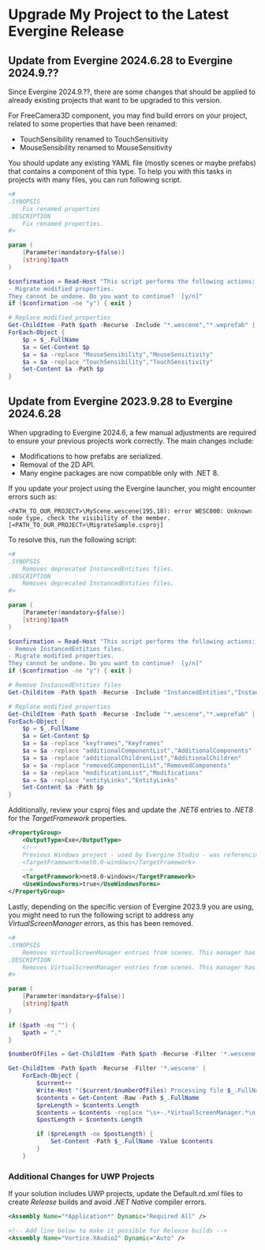 # Upgrade My Project to the Latest Evergine Release

## Update from Evergine 2024.6.28 to Evergine 2024.9.??

Since Evergine 2024.9.??, there are some changes that should be applied to already existing projects that want to be upgraded to this version. 

For FreeCamera3D component, you may find build errors on your project, related to some properties that have been renamed: 
- TouchSensibility renamed to TouchSensitivity
- MouseSensibility renamed to MouseSensitivity

You should update any existing YAML file (mostly scenes or maybe prefabs) that contains a component of this type. To help you with this tasks in projects with many files, you can run following script.

```powershell
<#
.SYNOPSIS
	Fix renamed properties
.DESCRIPTION
	Fix renamed properties.
#>

param (
	[Parameter(mandatory=$false)]
    [string]$path
)

$confirmation = Read-Host "This script performs the following actions:
- Migrate modified properties.
They cannot be undone. Do you want to continue?  [y/n]"
if ($confirmation -ne "y") { exit }

# Replace modified properties
Get-ChildItem -Path $path -Recurse -Include "*.wescene","*.weprefab" | 
ForEach-Object {
    $p = $_.FullName
    $a = Get-Content $p
    $a = $a -replace "MouseSensibility","MouseSensitivity"
    $a = $a -replace "TouchSensibility","TouchSensitivity"
    Set-Content $a -Path $p
}
```

## Update from Evergine 2023.9.28 to Evergine 2024.6.28

When upgrading to Evergine 2024.6, a few manual adjustments are required to ensure your previous projects work correctly. The main changes include:

- Modifications to how prefabs are serialized.
- Removal of the 2D API.
- Many engine packages are now compatible only with .NET 8.

If you update your project using the Evergine launcher, you might encounter errors such as:

```
<PATH_TO_OUR_PROJECT>\MyScene.wescene(195,18): error WESC000: Unknown node type, check the visibility of the member. [<PATH_TO_OUR_PROJECT>\MigrateSample.csproj]
```

To resolve this, run the following script:

```powershell
<#
.SYNOPSIS
	Removes deprecated InstancedEntities files.
.DESCRIPTION
	Removes deprecated InstancedEntities files.
#>

param (
	[Parameter(mandatory=$false)]
    [string]$path
)

$confirmation = Read-Host "This script performs the following actions:
- Remove InstancedEntities files.
- Migrate modified properties.
They cannot be undone. Do you want to continue?  [y/n]"
if ($confirmation -ne "y") { exit }

# Remove InstancedEntities files 
Get-Childitem -Path $path -Recurse -Include "InstancedEntities","InstancedEntities.wefile" | Remove-Item -Force

# Replace modified properties
Get-ChildItem -Path $path -Recurse -Include "*.wescene","*.weprefab" | 
ForEach-Object {
    $p = $_.FullName
    $a = Get-Content $p
    $a = $a -replace "keyframes","Keyframes"
    $a = $a -replace "additionalComponentList","AdditionalComponents"
    $a = $a -replace "additionalChildrenList","AdditionalChildren"
    $a = $a -replace "removedComponentList","RemovedComponents"
    $a = $a -replace "modificationList","Modifications"
    $a = $a -replace "entityLinks","EntityLinks"
    Set-Content $a -Path $p
}
```

Additionally, review your csproj files and update the _.NET6_ entries to _.NET8_ for the _TargetFramework_ properties.

```xml
<PropertyGroup>
    <OutputType>Exe</OutputType>
    <!-- 
    Previous Windows project - used by Evergine Studio - was referencing .NET6. Do the same for the rest of your platform-specific start projects.
    <TargetFramework>net6.0-windows</TargetFramework>
    -->
    <TargetFramework>net8.0-windows</TargetFramework>
    <UseWindowsForms>true</UseWindowsForms>
</PropertyGroup>
```

Lastly, depending on the specific version of Evergine 2023.9 you are using, you might need to run the following script to address any _VirtualScreenManager_ errors, as this has been removed.

```powershell
<#
.SYNOPSIS
	Removes VirtualScreenManager entries from scenes. This manager has been removed.
.DESCRIPTION
	Removes VirtualScreenManager entries from scenes. This manager has been removed.
#>

param (
	[Parameter(mandatory=$false)]
    [string]$path
)

if ($path -eq "") {
    $path = "."
}

$numberOfFiles = Get-ChildItem -Path $path -Recurse -Filter '*.wescene' | Measure-Object | %{$_.Count}

Get-ChildItem -Path $path -Recurse -Filter '*.wescene' | 
    ForEach-Object {
        $current++
        Write-Host "($current/$numberOfFiles) Processing file $_.FullName"
        $contents = Get-Content -Raw -Path $_.FullName
        $preLength = $contents.Length
        $contents = $contents -replace "\s+-.*VirtualScreenManager.*\n.*\n.*\n.*\n.*\n.*\n.*", ""
        $postLength = $contents.Length

        if ($preLength -ne $postLength) {
            Set-Content -Path $_.FullName -Value $contents
        }
    }
```

### Additional Changes for UWP Projects

If your solution includes UWP projects, update the Default.rd.xml files to create _Release_ builds and avoid _.NET Native_ compiler errors.

```xml
<Assembly Name="*Application*" Dynamic="Required All" />

<!-- Add line below to make it possible for Release builds -->
<Assembly Name="Vortice.XAudio2" Dynamic="Auto" />
```
